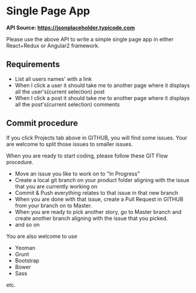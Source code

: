 # Single Page App

**API Source: https://jsonplaceholder.typicode.com**

Please use the above API to write a simple single page app in either React+Redux or Angular2 framework.

## Requirements

- List all users names' with a link
- When I click a user it should take me to another page where it displays all the user's(current selection) post
- When I click a post it should take me to another page where it displays all the post's(current selection) comments

## Commit procedure

If you click Projects tab above in GITHUB, you will find some issues. Your are welcome to split those issues to smaller issues. 

When you are ready to start coding, please follow these GIT Flow procedure.

- Move an issue you like to work on to "In Progress"
- Create a local git branch on your product folder aligning with the issue that you are currently working on
- Commit & Push everything relates to that issue in that new branch
- When you are done with that issue, create a Pull Request in GITHUB from your branch on to Master. 
- When you are ready to pick another story, go to Master branch and create another branch aligning with the issue that you picked.
- and so on

You are also welcome to use

- Yeoman
- Grunt
- Bootstrap
- Bower
- Sass

etc.
